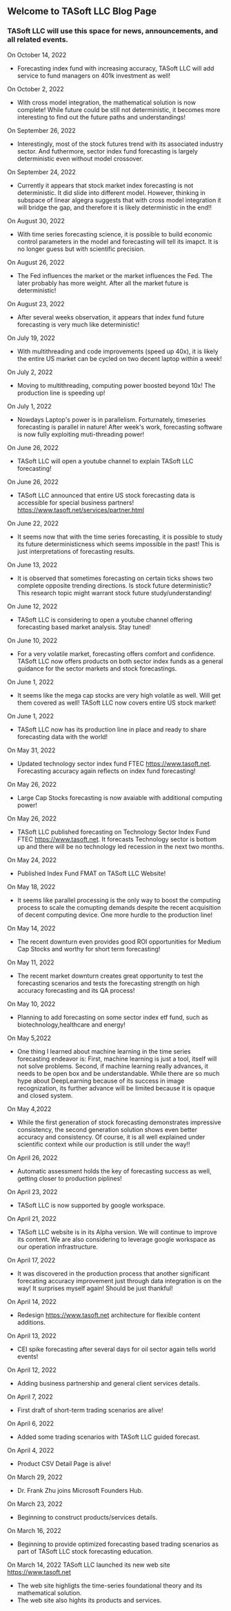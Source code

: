 ## Welcome to TASoft LLC Blog Page

### TASoft LLC will use this space for news, announcements, and all related events.
On October 14, 2022
- Forecasting index fund with increasing accuracy, TASoft LLC will add service to fund managers on 401k investment as well!

On October 2, 2022
- With cross model integration, the mathematical solution is now complete! While future could be still not deterministic, it becomes more interesting to find out the future paths and understandings!

On September 26, 2022
- Interestingly, most of the stock futures trend with its associated industry sector. And futhermore, sector index fund forecasting is largely deterministic even without model crossover.

On September 24, 2022
- Currently it appears that stock market index forecasting is not deterministic. It did slide into different model. However, thinking in subspace of linear algegra suggests that with cross model integration it will bridge the gap, and therefore it is likely deterministic in the end!!

On August 30, 2022
- With time series forecasting science, it is possible to build economic control parameters in the model and forecasting will tell its imapct. It is no longer guess but with scientific precision.

On August 26, 2022
- The Fed influences the market or the market influences the Fed. The later probably has more weight. After all the market future is deterministic!

On August 23, 2022
- After several weeks observation, it appears that index fund future forecasting is very much like deterministic!

On July 19, 2022
- With multithreading and code improvements (speed up 40x), it is likely the entire US market can be cycled on two decent laptop within a week! 

On July 2, 2022
- Moving to multithreading, computing power boosted beyond 10x! The production line is speeding up!

On July 1, 2022
- Nowdays Laptop's power is in parallelism. Forturnately, timeseries forecasting is parallel in nature! After week's work, forecasting software is now fully exploiting muti-threading power!

On June 26, 2022
- TASoft LLC will open a youtube channel to explain TASoft LLC forecasting!

On June 26, 2022
- TASoft LLC announced that entire US stock forecasting data is accessible for special business partners! https://www.tasoft.net/services/partner.html

On June 22, 2022
- It seems now that with the time series forecasting, it is possible to study its future deterministicness which seems impossible in the past! This is just interpretations of forecasting results.

On June 13, 2022
- It is observed that sometimes forecasting on certain ticks shows two complete opposite trending directions.  Is stock future deterministic? This research topic might warrant stock future study/understanding!
  
On June 12, 2022
- TASoft LLC is considering to open a youtube channel offering forecasting based market analysis. Stay tuned!

On June 10, 2022
- For a very volatile market, forecasting offers comfort and confidence. TASoft LLC now offers products on both sector index funds as a general guidance for the sector markets and stock forecastings.

On June 1, 2022
- It seems like the mega cap stocks are very high volatile as well. Will get them covered as well! TASoft LLC now covers entire US stock market!

On June 1, 2022
- TASoft LLC now has its production line in place and ready to share forecasting data with the world!

On May 31, 2022
- Updated technology sector index fund FTEC https://www.tasoft.net. Forecasting accuracy again reflects on index fund forecasting!

On May 26, 2022
- Large Cap Stocks forecasting is now avaiable with additional computing power!

On May 26, 2022
- TASoft LLC published forecasting on Technology Sector Index Fund FTEC https://www.tasoft.net. It forecasts Technology sector is bottom up and there will be no technology led recession in the next two months.

On May 24, 2022
- Published Index Fund FMAT on TASoft LLC Website!

On May 18, 2022
- It seems like parallel processing is the only way to boost the computing process to scale the comupting demands despite the recent acquisition of decent computing device. One more hurdle to the production line!

On May 14, 2022
- The recent downturn even provides good ROI opportunities for Medium Cap Stocks and worthy for short term forecasting!

On May 11, 2022
- The recent market downturn creates great opportunity to test the forecasting scenarios and tests the forecasting strength on high accuracy forecasting and its QA process! 

On May 10, 2022
- Planning to add forecasting on some sector index etf fund, such as  biotechnology,healthcare and energy!

On May 5,2022
- One thing I learned about machine learning in the time series forecasting endeavor is: First, machine learning is just a tool, itself will not solve problems. Second, if machine learning really advances, it needs to be open box and be understandable. While there are so much hype about DeepLearning because of its success in image recognization, its further advance will be limited because it is opaque and closed system.

On May 4,2022
- While the first generation of stock forecasting demonstrates impressive consistency, the second generation solution shows even better accuracy and consistency. Of course, it is all well explained under scientific context while our production is still under the way!!

On April 26, 2022
- Automatic assessment holds the key of forecasting success as well, getting closer to production piplines!

On April 23, 2022
- TASoft LLC is now supported by google workspace.

On April 21, 2022
- TASoft LLC website is in its Alpha version. We will continue to improve its content. We are also considering to leverage google workspace as our operation infrastructure.

On April 17, 2022
- It was discovered in the production process that another significant forecating accuracy improvement just through data integration is on the way! It surprises myself again! Should be just thankful!

On April 14, 2022
- Redesign https://www.tasoft.net architecture for flexible content additions.

On April 13, 2022
- CEI spike forecasting after several days for oil sector again tells world events! 

On April 12, 2022
- Adding business partnership and general client services details.

On April 7, 2022
- First draft of short-term trading scenarios are alive!

On April 6, 2022
- Added some trading scenarios with TASoft LLC guided forecast.

On April 4, 2022
- Product CSV Detail Page is alive!

On March 29, 2022
- Dr. Frank Zhu joins Microsoft Founders Hub.

On March 23, 2022
- Beginning to construct products/services details.

On March 16, 2022
- Beginning to provide optimized forecasting based trading scenarios as part of TASoft LLC stock forecasting education.


On March 14, 2022
TASoft LLC launched its new web site https://www.tasoft.net

- The web site highligts the time-series foundational theory and its mathematical solution.
- The web site also hights its products and services.






